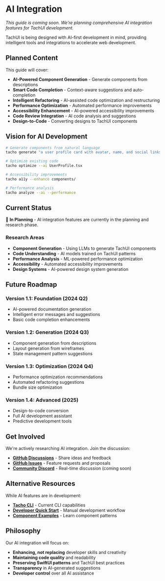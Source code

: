 # AI Integration

*This guide is coming soon. We're planning comprehensive AI integration features for TachUI development.*

TachUI is being designed with AI-first development in mind, providing intelligent tools and integrations to accelerate web development.

## Planned Content

This guide will cover:

- **AI-Powered Component Generation** - Generate components from descriptions
- **Smart Code Completion** - Context-aware suggestions and auto-completion  
- **Intelligent Refactoring** - AI-assisted code optimization and restructuring
- **Performance Optimization** - Automated performance improvements
- **Accessibility Enhancement** - AI-powered accessibility improvements
- **Code Review Integration** - AI code analysis and suggestions
- **Design-to-Code** - Converting designs to TachUI components

## Vision for AI Development

```bash
# Generate components from natural language
tacho generate "a user profile card with avatar, name, and social links"

# Optimize existing code
tacho optimize --ai UserProfile.tsx

# Accessibility improvements
tacho a11y --enhance components/

# Performance analysis
tacho analyze --ai --performance
```

## Current Status

🚧 **In Planning** - AI integration features are currently in the planning and research phase.

### Research Areas

- **Component Generation** - Using LLMs to generate TachUI components
- **Code Understanding** - AI models trained on TachUI patterns  
- **Performance Analysis** - ML-powered performance optimization
- **Accessibility** - Automated accessibility improvements
- **Design Systems** - AI-powered design system generation

## Future Roadmap

### Version 1.1: Foundation (2024 Q2)
- AI-powered documentation generation
- Intelligent error messages and suggestions
- Basic code completion enhancements

### Version 1.2: Generation (2024 Q3)  
- Component generation from descriptions
- Layout generation from wireframes
- State management pattern suggestions

### Version 1.3: Optimization (2024 Q4)
- Performance optimization recommendations
- Automated refactoring suggestions
- Bundle size optimization

### Version 1.4: Advanced (2025)
- Design-to-code conversion
- Full AI development assistant
- Predictive development tools

## Get Involved

We're actively researching AI integration. Join the discussion:

- **[GitHub Discussions](https://github.com/whoughton/TachUI/discussions)** - Share ideas and feedback
- **[GitHub Issues](https://github.com/whoughton/TachUI/issues)** - Feature requests and proposals
- **[Community Discord](https://discord.gg/tachui)** - Real-time discussion (coming soon)

## Alternative Resources

While AI features are in development:

- **[Tacho CLI](/guide/tacho-cli)** - Current CLI capabilities
- **[Developer Quick Start](/guide/developer-getting-started)** - Manual development workflow
- **[Component Examples](/examples/)** - Learn component patterns

## Philosophy

Our AI integration will focus on:

- **Enhancing, not replacing** developer skills and creativity
- **Maintaining code quality** and readability
- **Preserving SwiftUI patterns** and TachUI best practices
- **Transparency** in AI-generated suggestions
- **Developer control** over all AI assistance